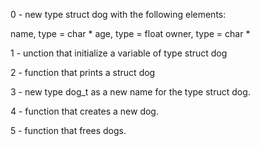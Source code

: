 0 - new type struct dog with the following elements:

  name, type = char *
  age, type = float
  owner, type = char *

1 - unction that initialize a variable of type struct dog

2 - function that prints a struct dog

3 - new type dog_t as a new name for the type struct dog.

4 - function that creates a new dog.

5 - function that frees dogs.

